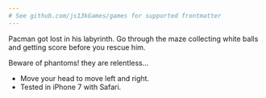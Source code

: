 ```yaml
---
# See github.com/js13kGames/games for supported frontmatter
---
```

Pacman got lost in his labyrinth. Go through the maze collecting white balls and getting score before you rescue him.

Beware of phantoms! they are relentless...

* Move your head to move left and right.
* Tested in iPhone 7 with Safari.